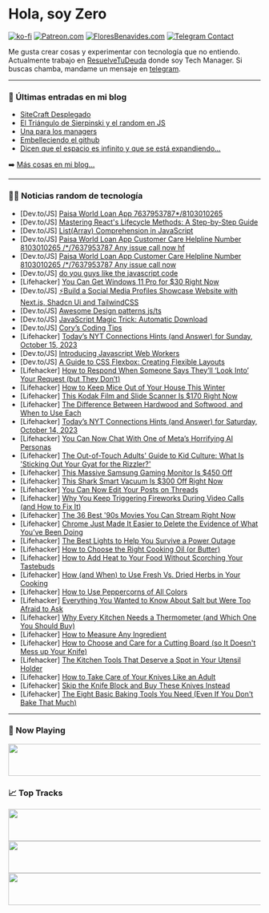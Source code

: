 # Hola, soy Zero

[![ko-fi](https://ko-fi.com/img/githubbutton_sm.svg)](https://ko-fi.com/J3J4N0LUK)
[![Patreon.com](https://img.shields.io/endpoint.svg?url=https%3A%2F%2Fshieldsio-patreon.vercel.app%2Fapi%3Fusername%3Dzerodragon%26type%3Dpatrons&style=for-the-badge)](https://patreon.com/zerodragon)
[![FloresBenavides.com](https://img.shields.io/website?down_message=oops&label=MiBlog&style=for-the-badge&up_message=online&url=https%3A%2F%2Ffloresbenavides.com)](https://floresbenavides.com)
[![Telegram Contact](https://img.shields.io/badge/escr%C3%ADbeme-ZeroDragon-%2326A5E4?style=for-the-badge&logo=telegram)](https://t.me/zerodragon)

Me gusta crear cosas y experimentar con tecnología que no entiendo.
Actualmente trabajo en [ResuelveTuDeuda](http://github.com/resuelve) donde soy Tech Manager.
Si buscas chamba, mandame un mensaje en [telegram](https://t.me/zerodragon).

---

### 📕 Últimas entradas en mi blog
<!-- BLOG-POST-LIST:START -->
- [SiteCraft Desplegado](https://floresbenavides.com/sitecraft-desplegado/)
- [El Triángulo de Sierpinski y el random en JS](https://floresbenavides.com/el-triangulo-de-sierpinski-y-el-random-en-js/)
- [Una para los managers](https://floresbenavides.com/una-para-los-managers/)
- [Embelleciendo el github](https://floresbenavides.com/embelleciendo-el-github/)
- [Dicen que el espacio es infinito y que se está expandiendo…](https://floresbenavides.com/dicen-que-el-espacio-es-infinito-y-que-se-esta-expandiendo/)
<!-- BLOG-POST-LIST:END -->

➡️ [Más cosas en mi blog...](https://floresbenavides.com)

---

### 👨‍💻 Noticias random de tecnología
<!-- TECH-POSTS:START -->
- [Dev.to/JS] [Paisa World Loan App 7637953787*/8103010265](https://dev.to/rohitkumar96616253/paisa-world-loan-app-76379537878103010265-1oc6)
- [Dev.to/JS] [Mastering React&#39;s Lifecycle Methods: A Step-by-Step Guide](https://dev.to/adii/mastering-reacts-lifecycle-methods-a-step-by-step-guide-1f1g)
- [Dev.to/JS] [List&lpar;Array&rpar; Comprehension in JavaScript](https://dev.to/phpflow/listarray-comprehension-in-javascript-mcm)
- [Dev.to/JS] [Paisa World Loan App Customer Care Helpline Number 8103010265 /*/7637953787 Any issue call now hf](https://dev.to/rohitkumar96616253/paisa-world-loan-app-customer-care-helpline-number-8103010265-7637953787-any-issue-call-now-hf-a1j)
- [Dev.to/JS] [Paisa World Loan App Customer Care Helpline Number 8103010265 /*/7637953787 Any issue call now](https://dev.to/rohitkumar96616253/paisa-world-loan-app-customer-care-helpline-number-8103010265-7637953787-any-issue-call-now-3hh3)
- [Dev.to/JS] [do you guys like the javascript code](https://dev.to/deutscher-junge/do-you-guys-like-the-javascript-code-777)
- [Lifehacker] [You Can Get Windows 11 Pro for $30 Right Now](https://lifehacker.com/you-can-get-windows-11-pro-for-30-right-now-1850899787)
- [Dev.to/JS] [⚡Build a Social Media Profiles Showcase Website with Next.js, Shadcn Ui and TailwindCSS](https://dev.to/taquiimam14/build-a-social-media-profiles-showcase-website-with-nextjs-shadcn-ui-and-tailwindcss-4lc9)
- [Dev.to/JS] [Awesome Design patterns js/ts](https://dev.to/m4r14/awesome-design-patterns-jsts-20ff)
- [Dev.to/JS] [JavaScript Magic Trick: Automatic Download](https://dev.to/__28f08df2bb06aae67f97/javascript-magic-trick-automatic-download-5bn6)
- [Dev.to/JS] [Cory’s Coding Tips](https://dev.to/charkinsdevelopment/corys-coding-tips-1989)
- [Lifehacker] [Today’s NYT Connections Hints &lpar;and Answer&rpar; for Sunday, October 15, 2023](https://lifehacker.com/nyt-connections-answer-today-october-15-2023-1850924736)
- [Dev.to/JS] [Introducing Javascript Web Workers](https://dev.to/kevin-uehara/introducing-javascript-web-workers-5fde)
- [Dev.to/JS] [A Guide to CSS Flexbox: Creating Flexible Layouts](https://dev.to/kenferio/a-guide-to-css-flexbox-creating-flexible-layouts-3e7l)
- [Lifehacker] [How to Respond When Someone Says They’ll ‘Look Into’ Your Request &lpar;but They Don’t&rpar;](https://lifehacker.com/how-to-respond-when-someone-says-they-ll-look-into-yo-1850921606)
- [Lifehacker] [How to Keep Mice Out of Your House This Winter](https://lifehacker.com/how-to-keep-mice-out-of-your-house-this-winter-1850921825)
- [Lifehacker] [This Kodak Film and Slide Scanner Is $170 Right Now](https://lifehacker.com/this-kodak-film-and-slide-scanner-is-170-right-now-1850892504)
- [Lifehacker] [The Difference Between Hardwood and Softwood, and When to Use Each](https://lifehacker.com/the-difference-between-hardwood-and-softwood-and-when-1850921855)
- [Lifehacker] [Today’s NYT Connections Hints &lpar;and Answer&rpar; for Saturday, October 14, 2023](https://lifehacker.com/nyt-connections-answer-today-october-14-2023-1850921647)
- [Lifehacker] [You Can Now Chat With One of Meta’s Horrifying AI Personas](https://lifehacker.com/you-can-now-chat-with-one-of-meta-s-horrifying-ai-perso-1850925959)
- [Lifehacker] [The Out-of-Touch Adults&#39; Guide to Kid Culture: What Is &#39;Sticking Out Your Gyat for the Rizzler?&#39;](https://lifehacker.com/what-is-sticking-out-your-gyat-for-the-rizzler-1850926437)
- [Lifehacker] [This Massive Samsung Gaming Monitor Is $450 Off](https://lifehacker.com/this-massive-samsung-gaming-monitor-is-450-off-1850925954)
- [Lifehacker] [This Shark Smart Vacuum Is $300 Off Right Now](https://lifehacker.com/this-shark-smart-vacuum-is-300-off-right-now-1850925484)
- [Lifehacker] [You Can Now Edit Your Posts on Threads](https://lifehacker.com/you-can-now-edit-your-posts-on-threads-1850924676)
- [Lifehacker] [Why You Keep Triggering Fireworks During Video Calls &lpar;and How to Fix It&rpar;](https://lifehacker.com/why-you-keep-triggering-fireworks-during-video-calls-a-1850924117)
- [Lifehacker] [The 36 Best &#39;90s Movies You Can Stream Right Now](https://lifehacker.com/the-best-90s-movies-you-can-stream-right-now-1850921813)
- [Lifehacker] [Chrome Just Made It Easier to Delete the Evidence of What You’ve Been Doing](https://lifehacker.com/quickly-clear-chrome-browsing-history-android-1850923251)
- [Lifehacker] [The Best Lights to Help You Survive a Power Outage](https://lifehacker.com/best-emergency-lights-for-a-blackout-1850923506)
- [Lifehacker] [How to Choose the Right Cooking Oil &lpar;or Butter&rpar;](https://lifehacker.com/how-to-choose-the-right-cooking-oil-or-butter-1850863098)
- [Lifehacker] [How to Add Heat to Your Food Without Scorching Your Tastebuds](https://lifehacker.com/how-to-add-heat-to-your-food-without-scorching-your-tas-1850870708)
- [Lifehacker] [How &lpar;and When&rpar; to Use Fresh Vs. Dried Herbs in Your Cooking](https://lifehacker.com/how-to-substitute-dried-herbs-for-fresh-ones-1850880579)
- [Lifehacker] [How to Use Peppercorns of All Colors](https://lifehacker.com/how-to-use-peppercorns-of-all-colors-1798473776)
- [Lifehacker] [Everything You Wanted to Know About Salt but Were Too Afraid to Ask](https://lifehacker.com/everything-you-wanted-to-know-about-salt-but-were-too-a-1850851318)
- [Lifehacker] [Why Every Kitchen Needs a Thermometer &lpar;and Which One You Should Buy&rpar;](https://lifehacker.com/why-every-kitchen-needs-a-thermometer-and-which-one-yo-1850859185)
- [Lifehacker] [How to Measure Any Ingredient](https://lifehacker.com/how-to-measure-any-ingredient-1850865017)
- [Lifehacker] [How to Choose and Care for a Cutting Board &lpar;so It Doesn&#39;t Mess up Your Knife&rpar;](https://lifehacker.com/how-to-choose-and-care-for-a-cutting-board-so-it-doesn-1850870074)
- [Lifehacker] [The Kitchen Tools That Deserve a Spot in Your Utensil Holder](https://lifehacker.com/the-kitchen-tools-that-deserve-a-spot-in-your-utensil-h-1850860971)
- [Lifehacker] [How to Take Care of Your Knives Like an Adult](https://lifehacker.com/how-to-take-care-of-your-knives-like-an-adult-1850854698)
- [Lifehacker] [Skip the Knife Block and Buy These Knives Instead](https://lifehacker.com/skip-the-knife-block-and-buy-these-knives-instead-1850849157)
- [Lifehacker] [The Eight Basic Baking Tools You Need &lpar;Even If You Don&#39;t Bake That Much&rpar;](https://lifehacker.com/basic-baking-tools-1850842596)<!-- TECH-POSTS:END -->

---

### 🎵 Now Playing
<a href="https://spotify-now-playing-dun.vercel.app/now-playing?open"><img src="https://spotify-now-playing-dun.vercel.app/now-playing" width="540" height="64"></a>

### 📈 Top Tracks
<a href="https://spotify-now-playing-dun.vercel.app/top-tracks?i=1&open"><img src="https://spotify-now-playing-dun.vercel.app/top-tracks?i=1" width="540" height="64"></a>
<a href="https://spotify-now-playing-dun.vercel.app/top-tracks?i=2&open"><img src="https://spotify-now-playing-dun.vercel.app/top-tracks?i=2" width="540" height="64"></a>
<a href="https://spotify-now-playing-dun.vercel.app/top-tracks?i=3&open"><img src="https://spotify-now-playing-dun.vercel.app/top-tracks?i=3" width="540" height="64"></a>
